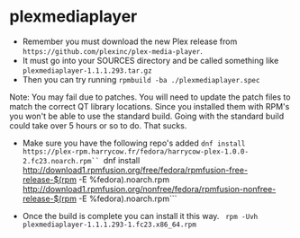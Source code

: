 # plexmediaplayer

* Remember you must download the new Plex release from ```https://github.com/plexinc/plex-media-player```. 
* It must go into your SOURCES directory and be called something like ```plexmediaplayer-1.1.1.293.tar.gz```
* Then you can try running ```rpmbuild -ba ./plexmediaplayer.spec```

Note: You may fail due to patches.  You will need to update the patch files to match the correct QT library locations. Since you installed them with RPM's you won't be able to use the standard build. Going with the standard build could take over 5 hours or so to do. That sucks. 

* Make sure you have the following repo's added 
```dnf install https://plex-rpm.harrycow.fr/fedora/harrycow-plex-1.0.0-2.fc23.noarch.rpm``
```dnf install http://download1.rpmfusion.org/free/fedora/rpmfusion-free-release-$(rpm -E %fedora).noarch.rpm http://download1.rpmfusion.org/nonfree/fedora/rpmfusion-nonfree-release-$(rpm -E %fedora).noarch.rpm```

* Once the build is complete you can install it this way. ``` rpm -Uvh plexmediaplayer-1.1.1.293-1.fc23.x86_64.rpm```
